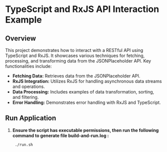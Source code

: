 # TypeScript and RxJS API Interaction Example

## Overview

This project demonstrates how to interact with a RESTful API using TypeScript and RxJS. It showcases various techniques for fetching, processing, and transforming data from the JSONPlaceholder API. Key functionalities include:

- **Fetching Data:** Retrieves data from the JSONPlaceholder API.
- **RxJS Integration:** Utilizes RxJS for handling asynchronous data streams and operations.
- **Data Processing:** Includes examples of data transformation, sorting, and filtering.
- **Error Handling:** Demonstrates error handling with RxJS and TypeScript.

## Run Application

1. **Ensure the script has executable permissions, then run the following command to generate file build-and-run.log :**

   ```bash
    ./run.sh
